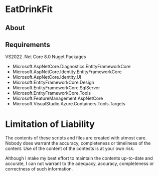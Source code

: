 # EatDrinkFit

## About

## Requirements
VS2022 .Net Core 8.0 Nuget Packages
* Microsoft.AspNetCore.Diagnostics.EntityFrameworkCore
* Microsoft.AspNetCore.Identity.EntityFrameworkCore
* Microsoft.AspNetCore.Identity.UI
* Microsoft.EntityFrameworkCore.Design
* Microsoft.EntityFrameworkCore.SqlServer
* Microsoft.EntityFrameworkCore.Tools
* Microsoft.FeatureManagement.AspNetCore
* Microsoft.VisualStudio.Azure.Containers.Tools.Targets

# Limitation of Liability

The contents of these scripts and files are created with utmost care. Nobody does warrant the accuracy, completeness or timeliness of the content. Use of the content of the contests is at your own risk. 

Although I make my best effort to maintain the contents up-to-date and accurate, I can not warrant to the adequacy, accuracy, completeness or correctness of such information.

